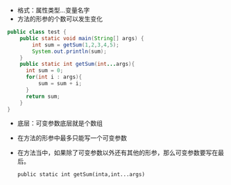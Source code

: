 + 格式：属性类型...变量名字
+ 方法的形参的个数可以发生变化

```Java
public class test {
    public static void main(String[] args) {
        int sum = getSum(1,2,3,4,5);
        System.out.println(sum);
    }
    public static int getSum(int...args){
      int sum = 0;
      for(int i : args){
          sum = sum + i;
      }
      return sum;
    }
}
```

+ 底层：可变参数底层就是个数组

+ 在方法的形参中最多只能写一个可变参数

+ 在方法当中，如果除了可变参数以外还有其他的形参，那么可变参数要写在最后。

  `public static int getSum(inta,int...args)`